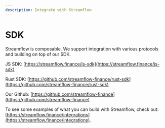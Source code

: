 ```yaml
---
description: Integrate with Streamflow
---
```


# SDK

Streamflow is composable. We support integration with various protocols and building on top of our SDK.



JS SDK: [https://streamflow.finance/js-sdk](https://streamflow.finance/js-sdk)

Rust SDK: [https://github.com/streamflow-finance/rust-sdk](https://github.com/streamflow-finance/rust-sdk)

Our Github: [https://github.com/streamflow-finance](https://github.com/streamflow-finance)

To see some examples of what you can build with Streamflow, check out:\
&#x20;[https://streamflow.finance/integrations](https://streamflow.finance/integrations).
